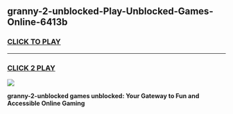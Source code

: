
## granny-2-unblocked-Play-Unblocked-Games-Online-6413b
<h3>
<a href="https://premium76.site?title=granny-2-unblocked&ref=25A">CLICK TO PLAY</a></h3>
<hr>

<h3>
<a href="https://premium76.site?title=granny-2-unblocked&ref=25A">CLICK 2 PLAY</a>
  
</h3>

<a href="https://premium76.site?title=granny-2-unblocked&ref=25A"><img src="https://clearcache.store/games.png"></a>


**granny-2-unblocked games unblocked: Your Gateway to Fun and Accessible Online Gaming**
